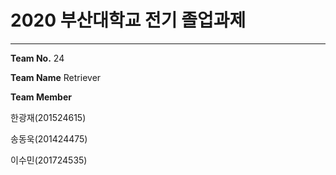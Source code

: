 # 2020 부산대학교 전기 졸업과제
***
**Team No.** 24

**Team Name** Retriever

**Team Member**

  한광재(201524615)
  
  송동욱(201424475)
  
  이수민(201724535)
